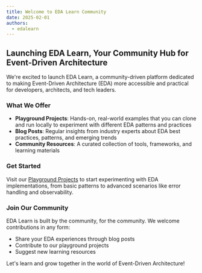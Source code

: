 ```yaml
---
title: Welcome to EDA Learn Community
date: 2025-02-01
authors:
  - edalearn
---
```


## Launching EDA Learn, Your Community Hub for Event-Driven Architecture

We're excited to launch EDA Learn, a community-driven platform dedicated to making Event-Driven Architecture (EDA) more accessible and practical for developers, architects, and tech leaders.

### What We Offer

- **Playground Projects**: Hands-on, real-world examples that you can clone and run locally to experiment with different EDA patterns and practices
- **Blog Posts**: Regular insights from industry experts about EDA best practices, patterns, and emerging trends
- **Community Resources**: A curated collection of tools, frameworks, and learning materials

### Get Started

Visit our [Playground Projects](/projects/) to start experimenting with EDA implementations, from basic patterns to advanced scenarios like error handling and observability.

### Join Our Community

EDA Learn is built by the community, for the community. We welcome contributions in any form:

- Share your EDA experiences through blog posts
- Contribute to our playground projects
- Suggest new learning resources

Let's learn and grow together in the world of Event-Driven Architecture!
